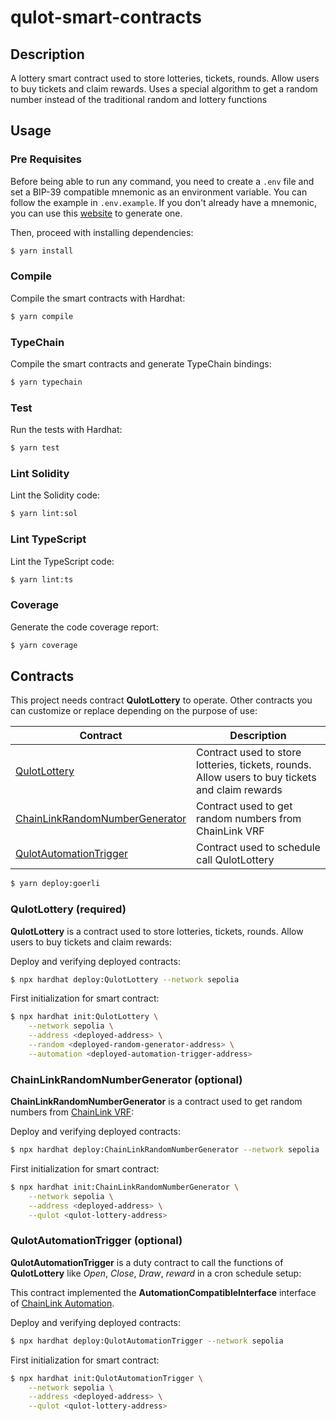 # qulot-smart-contracts

## Description

A lottery smart contract used to store lotteries, tickets, rounds. Allow users to buy tickets and claim rewards. Uses a
special algorithm to get a random number instead of the traditional random and lottery functions

## Usage

### Pre Requisites

Before being able to run any command, you need to create a `.env` file and set a BIP-39 compatible mnemonic as an
environment variable. You can follow the example in `.env.example`. If you don't already have a mnemonic, you can use
this [website](https://iancoleman.io/bip39/) to generate one.

Then, proceed with installing dependencies:

```sh
$ yarn install
```

### Compile

Compile the smart contracts with Hardhat:

```sh
$ yarn compile
```

### TypeChain

Compile the smart contracts and generate TypeChain bindings:

```sh
$ yarn typechain
```

### Test

Run the tests with Hardhat:

```sh
$ yarn test
```

### Lint Solidity

Lint the Solidity code:

```sh
$ yarn lint:sol
```

### Lint TypeScript

Lint the TypeScript code:

```sh
$ yarn lint:ts
```

### Coverage

Generate the code coverage report:

```sh
$ yarn coverage
```

## Contracts

This project needs contract **QulotLottery** to operate. Other contracts you can customize or replace depending on the
purpose of use:

| Contract                                                              | Description                                                                                     |
| --------------------------------------------------------------------- | ----------------------------------------------------------------------------------------------- |
| [QulotLottery](#qulot-lottery)                                        | Contract used to store lotteries, tickets, rounds. Allow users to buy tickets and claim rewards |
| [ChainLinkRandomNumberGenerator](#chain-link-random-number-generator) | Contract used to get random numbers from ChainLink VRF                                          |
| [QulotAutomationTrigger](#qulot-automation-trigger)                   | Contract used to schedule call QulotLottery                                                     |

```sh
$ yarn deploy:goerli
```

### QulotLottery (required)

**QulotLottery** is a contract used to store lotteries, tickets, rounds. Allow users to buy tickets and claim rewards:

Deploy and verifying deployed contracts:

```sh
$ npx hardhat deploy:QulotLottery --network sepolia
```

First initialization for smart contract:

```bash
$ npx hardhat init:QulotLottery \
    --network sepolia \
    --address <deployed-address> \
    --random <deployed-random-generator-address> \
    --automation <deployed-automation-trigger-address>
```

### ChainLinkRandomNumberGenerator (optional)

**ChainLinkRandomNumberGenerator** is a contract used to get random numbers from
[ChainLink VRF](https://docs.chain.link/vrf/v2/introduction/):

Deploy and verifying deployed contracts:

```sh
$ npx hardhat deploy:ChainLinkRandomNumberGenerator --network sepolia
```

First initialization for smart contract:

```bash
$ npx hardhat init:ChainLinkRandomNumberGenerator \
    --network sepolia \
    --address <deployed-address> \
    --qulot <qulot-lottery-address>
```

### QulotAutomationTrigger (optional)

**QulotAutomationTrigger** is a duty contract to call the functions of **QulotLottery** like _Open_, _Close_, _Draw_,
_reward_ in a cron schedule setup:

This contract implemented the **AutomationCompatibleInterface** interface of
[ChainLink Automation](https://docs.chain.link/vrf/v2/introduction/).

Deploy and verifying deployed contracts:

```sh
$ npx hardhat deploy:QulotAutomationTrigger --network sepolia
```

First initialization for smart contract:

```bash
$ npx hardhat init:QulotAutomationTrigger \
    --network sepolia \
    --address <deployed-address> \
    --qulot <qulot-lottery-address>
```
